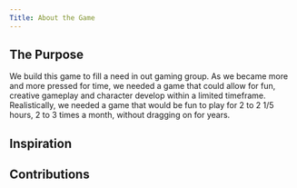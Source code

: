 ```yaml
---
Title: About the Game
---
```


## The Purpose

We build this game to fill a need in out gaming group. As we became more and more pressed for time, we needed a game that could allow for fun, creative gameplay and character develop within a limited timeframe. Realistically, we needed a game that would be fun to play for 2 to 2 1/5 hours, 2 to 3 times a month, without dragging on for years. 

## Inspiration

## Contributions

